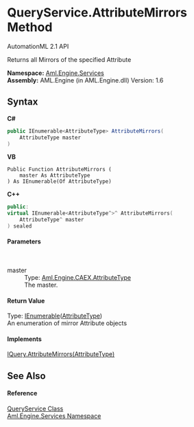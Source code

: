 # QueryService.AttributeMirrors Method 
AutomationML 2.1 API 

Returns all Mirrors of the specified Attribute

**Namespace:**&nbsp;<a href="N_Aml_Engine_Services">Aml.Engine.Services</a><br />**Assembly:**&nbsp;AML.Engine (in AML.Engine.dll) Version: 1.6

## Syntax

**C#**<br />
``` C#
public IEnumerable<AttributeType> AttributeMirrors(
	AttributeType master
)
```

**VB**<br />
``` VB
Public Function AttributeMirrors ( 
	master As AttributeType
) As IEnumerable(Of AttributeType)
```

**C++**<br />
``` C++
public:
virtual IEnumerable<AttributeType^>^ AttributeMirrors(
	AttributeType^ master
) sealed
```


#### Parameters
&nbsp;<dl><dt>master</dt><dd>Type: <a href="T_Aml_Engine_CAEX_AttributeType">Aml.Engine.CAEX.AttributeType</a><br />The master.</dd></dl>

#### Return Value
Type: <a href="https://docs.microsoft.com/dotnet/api/system.collections.generic.ienumerable-1" target="_parent" rel="noopener noreferrer">IEnumerable</a>(<a href="T_Aml_Engine_CAEX_AttributeType">AttributeType</a>)<br />An enumeration of mirror Attribute objects

#### Implements
<a href="M_Aml_Engine_Services_Interfaces_IQuery_AttributeMirrors">IQuery.AttributeMirrors(AttributeType)</a><br />

## See Also


#### Reference
<a href="T_Aml_Engine_Services_QueryService">QueryService Class</a><br /><a href="N_Aml_Engine_Services">Aml.Engine.Services Namespace</a><br />